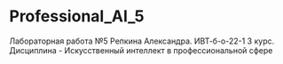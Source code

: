 # Professional_AI_5
Лабораторная работа №5 Репкина Александра. ИВТ-б-о-22-1 3 курс. Дисциплина - Искусственный интеллект в профессиональной сфере
